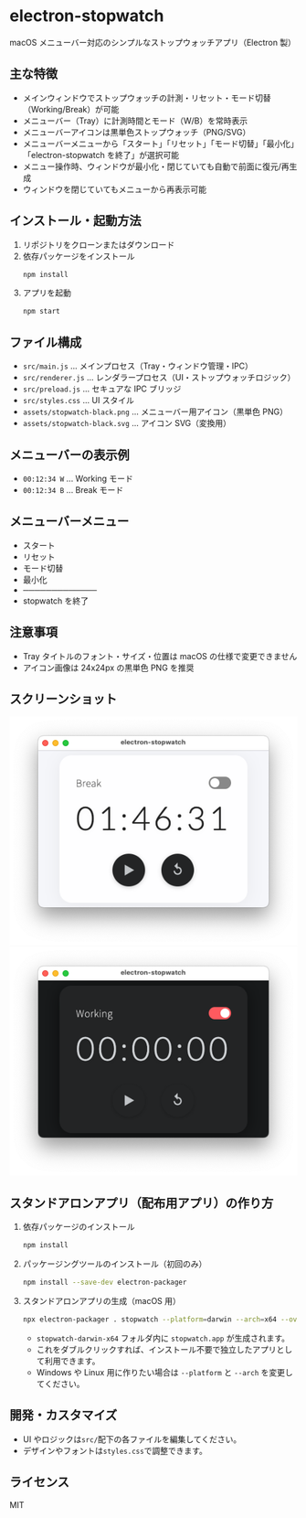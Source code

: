 # electron-stopwatch

macOS メニューバー対応のシンプルなストップウォッチアプリ（Electron 製）

## 主な特徴

- メインウィンドウでストップウォッチの計測・リセット・モード切替（Working/Break）が可能
- メニューバー（Tray）に計測時間とモード（W/B）を常時表示
- メニューバーアイコンは黒単色ストップウォッチ（PNG/SVG）
- メニューバーメニューから「スタート」「リセット」「モード切替」「最小化」「electron-stopwatch を終了」が選択可能
- メニュー操作時、ウィンドウが最小化・閉じていても自動で前面に復元/再生成
- ウィンドウを閉じていてもメニューから再表示可能

## インストール・起動方法

1. リポジトリをクローンまたはダウンロード
2. 依存パッケージをインストール
   ```zsh
   npm install
   ```
3. アプリを起動
   ```zsh
   npm start
   ```

## ファイル構成

- `src/main.js` ... メインプロセス（Tray・ウィンドウ管理・IPC）
- `src/renderer.js` ... レンダラープロセス（UI・ストップウォッチロジック）
- `src/preload.js` ... セキュアな IPC ブリッジ
- `src/styles.css` ... UI スタイル
- `assets/stopwatch-black.png` ... メニューバー用アイコン（黒単色 PNG）
- `assets/stopwatch-black.svg` ... アイコン SVG（変換用）

## メニューバーの表示例

- `00:12:34 W` ... Working モード
- `00:12:34 B` ... Break モード

## メニューバーメニュー

- スタート
- リセット
- モード切替
- 最小化
- ─────────────
- stopwatch を終了

## 注意事項

- Tray タイトルのフォント・サイズ・位置は macOS の仕様で変更できません
- アイコン画像は 24x24px の黒単色 PNG を推奨

## スクリーンショット

![スクリーンショット](/images/break.png)
![スクリーンショット](/images/working.png)

## スタンドアロンアプリ（配布用アプリ）の作り方

1. 依存パッケージのインストール
   ```zsh
   npm install
   ```
2. パッケージングツールのインストール（初回のみ）
   ```zsh
   npm install --save-dev electron-packager
   ```
3. スタンドアロンアプリの生成（macOS 用）
   ```zsh
   npx electron-packager . stopwatch --platform=darwin --arch=x64 --overwrite
   ```
   - `stopwatch-darwin-x64` フォルダ内に `stopwatch.app` が生成されます。
   - これをダブルクリックすれば、インストール不要で独立したアプリとして利用できます。
   - Windows や Linux 用に作りたい場合は `--platform` と `--arch` を変更してください。

## 開発・カスタマイズ

- UI やロジックは`src/`配下の各ファイルを編集してください。
- デザインやフォントは`styles.css`で調整できます。

## ライセンス

MIT
